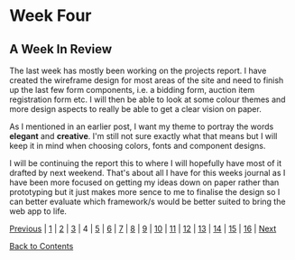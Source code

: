 # Week Four

## A Week In Review

The last week has mostly been working on the projects report. I have created the wireframe design for most areas of the site and need to finish up the last few form components, i.e. a bidding form, auction item registration form etc. I will then be able to look at some colour themes and more design aspects to really be able to get a clear vision on paper.

As I mentioned in an earlier post, I want my theme to portray the words **elegant** and **creative**. I'm still not sure exactly what that means but I will keep it in mind when choosing colors, fonts and component designs.

I will be continuing the report this to where I will hopefully have most of it drafted by next weekend. That's about all I have for this weeks journal as I have been more focused on getting my ideas down on paper rather than prototyping but it just makes more sence to me to finalise the design so I can better evaluate which framework/s would be better suited to bring the web app to life.

[Previous](https://github.com/Jason-MacDonald/WEB701-Journal/blob/master/week-three.md) |
[1](https://github.com/Jason-MacDonald/WEB701-Journal/blob/master/week-one.md) |
[2](https://github.com/Jason-MacDonald/WEB701-Journal/blob/master/week-two.md) |
[3](https://github.com/Jason-MacDonald/WEB701-Journal/blob/master/week-three.md) |
4 |
[5](https://github.com/Jason-MacDonald/WEB701-Journal/blob/master/week-five.md) |
[6](https://github.com/Jason-MacDonald/WEB701-Journal/blob/master/week-six.md) |
[7](https://github.com/Jason-MacDonald/WEB701-Journal/blob/master/week-seven.md) |
[8](https://github.com/Jason-MacDonald/WEB701-Journal/blob/master/week-eight.md) |
[9](https://github.com/Jason-MacDonald/WEB701-Journal/blob/master/week-nine.md) |
[10](https://github.com/Jason-MacDonald/WEB701-Journal/blob/master/week-ten.md) |
[11](https://github.com/Jason-MacDonald/WEB701-Journal/blob/master/week-eleven.md) |
[12](https://github.com/Jason-MacDonald/WEB701-Journal/blob/master/week-twelve.md) |
[13](https://github.com/Jason-MacDonald/WEB701-Journal/blob/master/week-thirteen.md) |
[14](https://github.com/Jason-MacDonald/WEB701-Journal/blob/master/week-fourteen.md) |
[15](https://github.com/Jason-MacDonald/WEB701-Journal/blob/master/week-fifteen.md) |
[16](https://github.com/Jason-MacDonald/WEB701-Journal/blob/master/week-sixteen.md) |
[Next](https://github.com/Jason-MacDonald/WEB701-Journal/blob/master/week-five.md)

[Back to Contents](https://github.com/Jason-MacDonald/WEB701-Journal/blob/master/contents.md)
###
